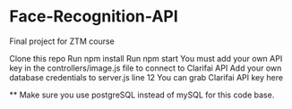 # Face-Recognition-API

Final project for ZTM course

Clone this repo
Run npm install
Run npm start
You must add your own API key in the controllers/image.js file to connect to Clarifai API
Add your own database credentials to server.js line 12
You can grab Clarifai API key here

** Make sure you use postgreSQL instead of mySQL for this code base.
